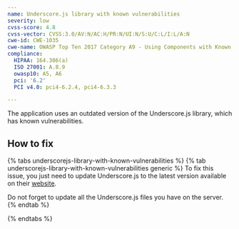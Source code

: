 ```yaml
---
name: Underscore.js library with known vulnerabilities
severity: low
cvss-score: 4.8
cvss-vector: CVSS:3.0/AV:N/AC:H/PR:N/UI:N/S:U/C:L/I:L/A:N
cwe-id: CWE-1035
cwe-name: OWASP Top Ten 2017 Category A9 - Using Components with Known Vulnerabilities
compliance:
  HIPAA: 164.306(a)
  ISO 27001: A.8.9
  owasp10: A5, A6
  pci: '6.2'
  PCI v4.0: pci4-6.2.4, pci4-6.3.3

---            
```


The application uses an outdated version of the Underscore.js library, which has known vulnerabilities.

## How to fix

{% tabs underscorejs-library-with-known-vulnerabilities %}
{% tab underscorejs-library-with-known-vulnerabilities generic %}
To fix this issue, you just need to update Underscore.js to the latest version available on their [website](https://underscorejs.org/).

Do not forget to update all the Underscore.js files you have on the server.
{% endtab %}

{% endtabs %}
